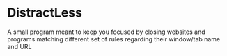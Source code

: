# DistractLess
A small program meant to keep you focused by closing websites and programs matching different set of rules regarding their window/tab name and URL
